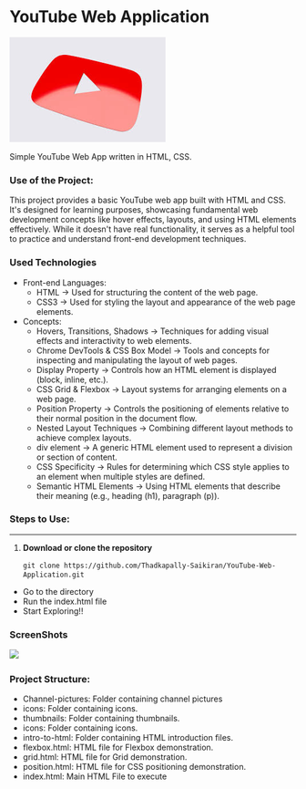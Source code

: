 # YouTube Web Application 

![](Ytube-Logo.jpg)

Simple YouTube Web App written in HTML, CSS.

### Use of the Project:
This project provides a basic YouTube web app built with HTML and CSS. It's designed for learning purposes, showcasing fundamental web development concepts like hover effects, layouts, and using HTML elements effectively.  While it doesn't have real functionality, it serves as a helpful tool to practice and understand front-end development techniques.

### Used Technologies
- Front-end Languages:
  - HTML -> Used for structuring the content of the web page.
  - CSS3 -> Used for styling the layout and appearance of the web page elements.
- Concepts:
  - Hovers, Transitions, Shadows -> Techniques for adding visual effects and interactivity to web elements.
  - Chrome DevTools & CSS Box Model -> Tools and concepts for inspecting and manipulating the layout of web pages.
  - Display Property -> Controls how an HTML element is displayed (block, inline, etc.).
  - CSS Grid & Flexbox -> Layout systems for arranging elements on a web page.
  - Position Property -> Controls the positioning of elements relative to their normal position in the document flow.
  - Nested Layout Techniques -> Combining different layout methods to achieve complex layouts.
  - div element -> A generic HTML element used to represent a division or section of content.
  - CSS Specificity -> Rules for determining which CSS style applies to an element when multiple styles are defined.
  - Semantic HTML Elements -> Using HTML elements that describe their meaning (e.g., heading (h1), paragraph (p)).

### Steps to Use:
---

1. **Download or clone the repository**
   ```shell
   git clone https://github.com/Thadkapally-Saikiran/YouTube-Web-Application.git
   
  - Go to the directory
  - Run the index.html file
  - Start Exploring!!

### ScreenShots
![](Ytube.png)


### Project Structure:
 - Channel-pictures: Folder containing channel pictures
 - icons: Folder containing icons.
 - thumbnails: Folder containing thumbnails.
 - icons: Folder containing icons.
 - intro-to-html: Folder containing HTML introduction files.
 - flexbox.html: HTML file for Flexbox demonstration.
 - grid.html: HTML file for Grid demonstration.
 - position.html: HTML file for CSS positioning demonstration.
 - index.html: Main HTML File to execute
